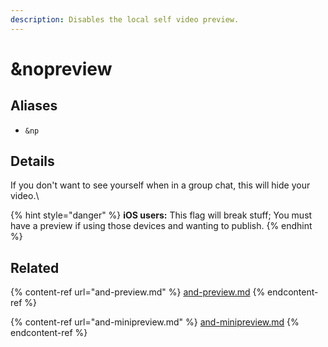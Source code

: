 ```yaml
---
description: Disables the local self video preview.
---
```


# \&nopreview

## Aliases

* `&np`

## Details

If you don't want to see yourself when in a group chat, this will hide your video.\


{% hint style="danger" %}
**iOS users:** This flag will break stuff; You must have a preview if using those devices and wanting to publish.
{% endhint %}

## Related

{% content-ref url="and-preview.md" %}
[and-preview.md](and-preview.md)
{% endcontent-ref %}

{% content-ref url="and-minipreview.md" %}
[and-minipreview.md](and-minipreview.md)
{% endcontent-ref %}

